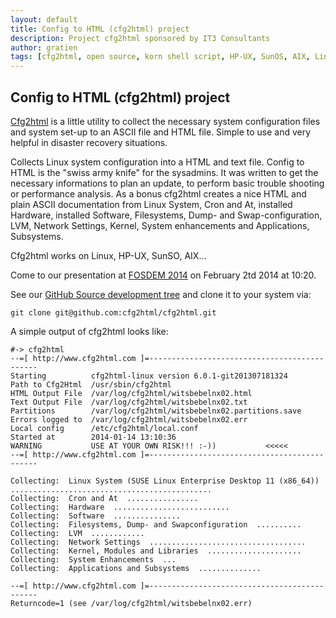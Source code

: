 ```yaml
---
layout: default
title: Config to HTML (cfg2html) project
description: Project cfg2html sponsored by IT3 Consultants
author: gratien
tags: [cfg2html, open source, korn shell script, HP-UX, SunOS, AIX, Linux, IT3 Consultants, GPL]
---
```

## Config to HTML (cfg2html) project

[Cfg2html](http://www.cfg2html.com/) is a little utility to collect the necessary system configuration files and system set-up to an ASCII file and HTML file. Simple to use and very helpful in disaster recovery situations.

Collects Linux system configuration into a HTML and text file. Config to HTML is the "swiss army knife" for the sysadmins. It was written to get the necessary informations to plan an update, to perform basic trouble shooting or performance analysis. As a bonus cfg2html creates a nice HTML and plain ASCII documentation from Linux System, Cron and At, installed Hardware, installed Software, Filesystems, Dump- and Swap-configuration, LVM, Network Settings, Kernel, System enhancements and Applications, Subsystems.

Cfg2html works on Linux, HP-UX, SunSO, AIX...

Come to our presentation at [FOSDEM 2014](https://fosdem.org/2014/schedule/event/cfg2html/) on February 2td 2014 at 10:20.

See our [GitHub Source development tree](https://github.com/cfg2html/cfg2html) and clone it to your system via:

    git clone git@github.com:cfg2html/cfg2html.git

A simple output of cfg2html looks like:

    #-> cfg2html
    --=[ http://www.cfg2html.com ]=---------------------------------------------
    Starting          cfg2html-linux version 6.0.1-git201307181324
    Path to Cfg2Html  /usr/sbin/cfg2html
    HTML Output File  /var/log/cfg2html/witsbebelnx02.html
    Text Output File  /var/log/cfg2html/witsbebelnx02.txt
    Partitions        /var/log/cfg2html/witsbebelnx02.partitions.save
    Errors logged to  /var/log/cfg2html/witsbebelnx02.err
    Local config      /etc/cfg2html/local.conf
    Started at        2014-01-14 13:10:36
    WARNING           USE AT YOUR OWN RISK!!! :-))           <<<<<
    --=[ http://www.cfg2html.com ]=---------------------------------------------
    
    Collecting:  Linux System (SUSE Linux Enterprise Desktop 11 (x86_64))  .............................................
    Collecting:  Cron and At  ................
    Collecting:  Hardware  ..........................
    Collecting:  Software  ...............
    Collecting:  Filesystems, Dump- and Swapconfiguration  ..........
    Collecting:  LVM  ............
    Collecting:  Network Settings  ...................................
    Collecting:  Kernel, Modules and Libraries  .....................
    Collecting:  System Enhancements  ...
    Collecting:  Applications and Subsystems  ..............
    
    --=[ http://www.cfg2html.com ]=---------------------------------------------
    Returncode=1 (see /var/log/cfg2html/witsbebelnx02.err)



